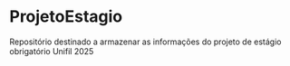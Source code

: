 # ProjetoEstagio
Repositório destinado a armazenar as informações do projeto de estágio obrigatório Unifil 2025
